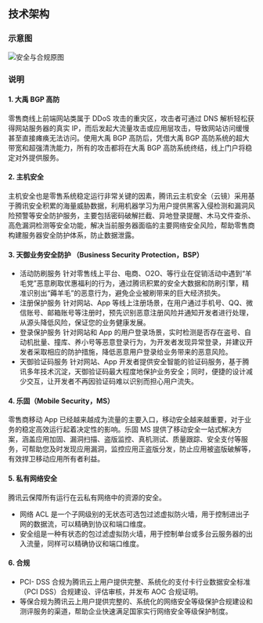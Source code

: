 ## 技术架构
### 示意图
![安全与合规原图](https://mc.qcloudimg.com/static/img/d3b2726eb9b2ffff4824767188a54a00/image.png)
### 说明
#### 1. 大禹 BGP 高防
零售商线上前端网站类属于 DDoS 攻击的重灾区，攻击者可通过 DNS 解析轻松获得网站服务器的真实 IP，而后发起大流量攻击或应用层攻击，导致网站访问缓慢甚至直接瘫痪无法访问。使用大禹 BGP 高防后，凭借大禹 BGP 高防系统的超大带宽和超强清洗能力，所有的攻击都将在大禹 BGP 高防系统终结，线上门户将稳定对外提供服务。

#### 2. 主机安全
主机安全也是零售系统稳定运行非常关键的因素，腾讯云主机安全（云镜）采用基于腾讯安全积累的海量威胁数据，利用机器学习为用户提供黑客入侵检测和漏洞风险预警等安全防护服务，主要包括密码破解拦截、异地登录提醒、木马文件查杀、高危漏洞检测等安全功能，解决当前服务器面临的主要网络安全风险，帮助零售商构建服务器安全防护体系，防止数据泄露。  

#### 3. 天御业务安全防护 （Business Security Protection，BSP）
- 活动防刷服务
针对零售线上平台、电商、O2O、等行业在促销活动中遇到“羊毛党”恶意刷取优惠福利的行为，通过腾讯积累的安全大数据和防刷引擎，精准识别出“薅羊毛”的恶意行为，避免企业被刷带来的巨大经济损失。
- 注册保护服务
针对网站、App 等线上注册场景，在用户通过手机号、QQ、微信账号、邮箱账号等注册时，预先识别恶意注册风险并通知开发者进行处理，从源头降低风险，保证您的业务健康发展。
- 登录保护服务
针对网站和 App 的用户登录场景，实时检测是否存在盗号、自动机批量、撞库、养小号等恶意登录行为，为开发者发现异常登录，并建议开发者采取相应的防护措施，降低恶意用户登录给业务带来的恶意风险。
- 天御验证码服务
针对网站、App 开发者提供安全智能的验证码服务，基于腾讯多年技术沉淀，天御验证码最大程度地保护业务安全；同时，便捷的设计减少交互，让开发者不再因验证码难以识别而担心用户流失。

#### 4. 乐固（Mobile Security，MS） 
零售商移动 App 已经越来越成为流量的主要入口，移动安全越来越重要，对于业务的稳定高效运行起着决定性的影响。乐固 MS 提供了移动安全一站式解决方案，涵盖应用加固、漏洞扫描、盗版监控、真机测试、质量跟踪、安全支付等服务，可帮助您及时发现应用漏洞，监控应用正盗版分发，防止应用被盗版破解等，有效捍卫移动应用所有者利益。

#### 5. 私有网络安全
腾讯云保障所有运行在云私有网络中的资源的安全。
- 网络 ACL 是一个子网级别的无状态可选包过滤虚拟防火墙，用于控制进出子网的数据流，可以精确到协议和端口维度。
- 安全组是一种有状态的包过滤虚拟防火墙，用于控制单台或多台云服务器的出入流量，同样可以精确协议和端口维度。

#### 6. 合规
- PCI- DSS 合规为腾讯云上用户提供完整、系统化的支付卡行业数据安全标准（PCI DSS）合规建设、评估审核，并发布 AOC 合规证明。
- 等保合规为腾讯云上用户提供完整的、系统化的网络安全等级保护合规建设和测评服务的渠道，帮助企业快速满足国家实行网络安全等级保护制度。
